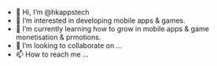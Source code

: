 - 👋 Hi, I’m @hkappstech
- 👀 I’m interested in developing mobile apps & games.
- 🌱 I’m currently learning how to grow in mobile apps & game monetisation & prmotions.
- 💞️ I’m looking to collaborate on ...
- 📫 How to reach me ...

<!---
hkappstech/hkappstech is a ✨ special ✨ repository because its `README.md` (this file) appears on your GitHub profile.
You can click the Preview link to take a look at your changes.
--->
